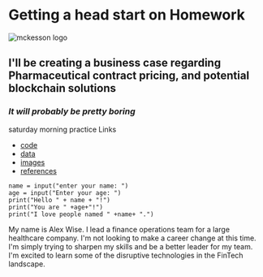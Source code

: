 # Getting a head start on Homework
![mckesson logo](C:\Users\alexg\Downloads\Oct_24\images\mckesson-logo.png)
## I'll be creating a business case regarding Pharmaceutical contract pricing, and potential blockchain solutions
### *It will probably be pretty boring*
saturday morning practice
Links
- [code](C:\Users\alexg\Downloads\Oct_24\code)
- [data](C:\Users\alexg\Downloads\Oct_24\data)
- [images](C:\Users\alexg\Downloads\Oct_24\images)
- [references](C:\Users\alexg\Downloads\Oct_24\references)
```````
name = input("enter your name: ")
age = input("Enter your age: ")
print("Hello " + name + "!")
print("You are " +age+"!")
print("I love people named " +name+ ".")
````````

My name is Alex Wise. I lead a finance operations team for a large healthcare company. I'm not looking to make a
career change at this time. I'm simply trying to sharpen my skills and be a better leader for my team. I'm excited
to learn some of the disruptive technologies in the FinTech landscape.
